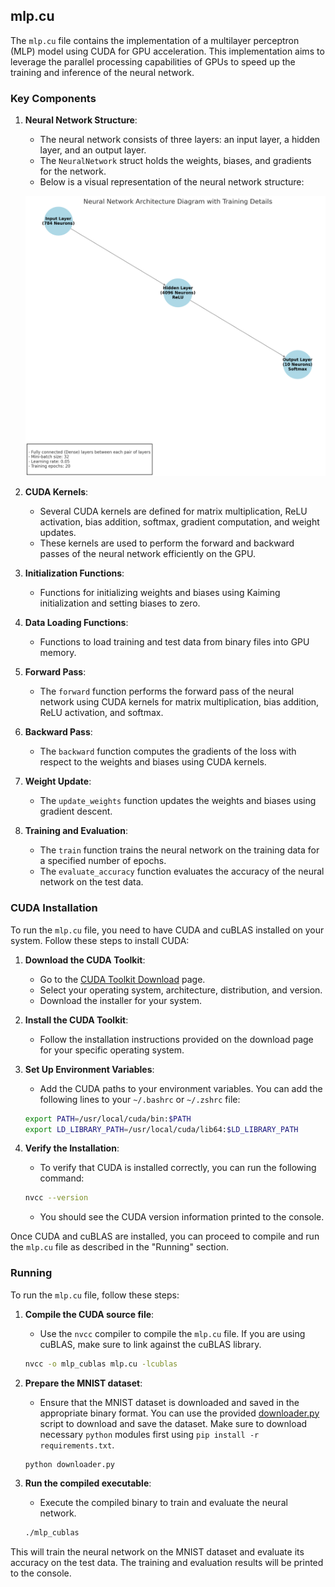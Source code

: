 ## mlp.cu

The `mlp.cu` file contains the implementation of a multilayer perceptron (MLP) model using CUDA for GPU acceleration. This implementation aims to leverage the parallel processing capabilities of GPUs to speed up the training and inference of the neural network.

### Key Components

1. **Neural Network Structure**:
    - The neural network consists of three layers: an input layer, a hidden layer, and an output layer.
    - The `NeuralNetwork` struct holds the weights, biases, and gradients for the network.
    - Below is a visual representation of the neural network structure:

    ![Neural Network Structure](assets/output.png)

2. **CUDA Kernels**:
    - Several CUDA kernels are defined for matrix multiplication, ReLU activation, bias addition, softmax, gradient computation, and weight updates.
    - These kernels are used to perform the forward and backward passes of the neural network efficiently on the GPU.

3. **Initialization Functions**:
    - Functions for initializing weights and biases using Kaiming initialization and setting biases to zero.

4. **Data Loading Functions**:
    - Functions to load training and test data from binary files into GPU memory.

5. **Forward Pass**:
    - The `forward` function performs the forward pass of the neural network using CUDA kernels for matrix multiplication, bias addition, ReLU activation, and softmax.

6. **Backward Pass**:
    - The `backward` function computes the gradients of the loss with respect to the weights and biases using CUDA kernels.

7. **Weight Update**:
    - The `update_weights` function updates the weights and biases using gradient descent.

8. **Training and Evaluation**:
    - The `train` function trains the neural network on the training data for a specified number of epochs.
    - The `evaluate_accuracy` function evaluates the accuracy of the neural network on the test data.

### CUDA Installation

To run the `mlp.cu` file, you need to have CUDA and cuBLAS installed on your system. Follow these steps to install CUDA:

1. **Download the CUDA Toolkit**:
    - Go to the [CUDA Toolkit Download](https://developer.nvidia.com/cuda-downloads) page.
    - Select your operating system, architecture, distribution, and version.
    - Download the installer for your system.

2. **Install the CUDA Toolkit**:
    - Follow the installation instructions provided on the download page for your specific operating system.

3. **Set Up Environment Variables**:
    - Add the CUDA paths to your environment variables. You can add the following lines to your `~/.bashrc` or `~/.zshrc` file:
    ```sh
    export PATH=/usr/local/cuda/bin:$PATH
    export LD_LIBRARY_PATH=/usr/local/cuda/lib64:$LD_LIBRARY_PATH
    ```

4. **Verify the Installation**:
    - To verify that CUDA is installed correctly, you can run the following command:
    ```sh
    nvcc --version
    ```

    - You should see the CUDA version information printed to the console.

Once CUDA and cuBLAS are installed, you can proceed to compile and run the `mlp.cu` file as described in the "Running" section.


### Running

To run the `mlp.cu` file, follow these steps:

1. **Compile the CUDA source file**:
    - Use the `nvcc` compiler to compile the `mlp.cu` file. If you are using cuBLAS, make sure to link against the cuBLAS library.
    ```sh
    nvcc -o mlp_cublas mlp.cu -lcublas
    ```

2. **Prepare the MNIST dataset**:
    - Ensure that the MNIST dataset is downloaded and saved in the appropriate binary format. You can use the provided [downloader.py](http://_vscodecontentref_/1) script to download and save the dataset. Make sure to download necessary `python` modules first using `pip install -r requirements.txt`.
    ```sh
    python downloader.py
    ```

3. **Run the compiled executable**:
    - Execute the compiled binary to train and evaluate the neural network.
    ```sh
    ./mlp_cublas
    ```

This will train the neural network on the MNIST dataset and evaluate its accuracy on the test data. The training and evaluation results will be printed to the console.